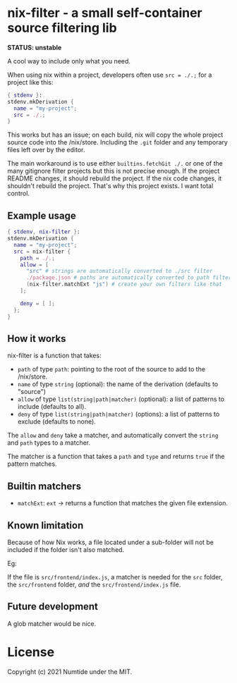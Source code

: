 # nix-filter - a small self-container source filtering lib

**STATUS: unstable**

A cool way to include only what you need.

When using nix within a project, developers often use `src = ./.;` for a
project like this:

```nix
{ stdenv }:
stdenv.mkDerivation {
  name = "my-project";
  src = ./.;
}
```

This works but has an issue; on each build, nix will copy the whole project
source code into the /nix/store. Including the `.git` folder and any temporary
files left over by the editor.

The main workaround is to use either `builtins.fetchGit ./.` or one of the
many gitignore filter projects but this is not precise enough. If the
project README changes, it should rebuild the project. If the nix code
changes, it shouldn't rebuild the project. That's why this project exists. I
want total control.

## Example usage

```nix
{ stdenv, nix-filter }:
stdenv.mkDerivation {
  name = "my-project";
  src = nix-filter {
    path = ./.;
    allow = [
      "src" # strings are automatically converted to ./src filter
      ./package.json # paths are automatically converted to path filters
      (nix-filter.matchExt "js") # create your own filters like that
    ];

    deny = [ ];
  };
}
```

## How it works

nix-filter is a function that takes:
* `path` of type `path`: pointing to the root of the source to add to the
    /nix/store.
* `name` of type `string` (optional): the name of the derivation (defaults to
    "source")
* `allow` of type `list(string|path|matcher)` (optional): a list of patterns to
    include (defaults to all).
* `deny` of type `list(string|path|matcher)` (options): a list of patterns to
    exclude (defaults to none).

The `allow` and `deny` take a matcher, and automatically convert the `string`
and `path` types to a matcher.

The matcher is a function that takes a `path` and `type` and returns `true` if
the pattern matches.

## Builtin matchers

* `matchExt`: `ext` -> returns a function that matches the given file extension.

## Known limitation

Because of how Nix works, a file located under a sub-folder will not be
included if the folder isn't also matched.

Eg:

If the file is `src/frontend/index.js`, a matcher is needed for the `src`
folder, the `src/frontend` folder, *and* the `src/frontend/index.js` file.

## Future development

A glob matcher would be nice.

# License

Copyright (c) 2021 Numtide under the MIT.
